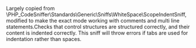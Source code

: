Largely copied from
\PHP_CodeSniffer\Standards\Generic\Sniffs\WhiteSpace\ScopeIndentSniff,
modified to make the exact mode working with comments and multi line
statements.Checks that control structures are structured correctly, and their content
is indented correctly. This sniff will throw errors if tabs are used
for indentation rather than spaces.